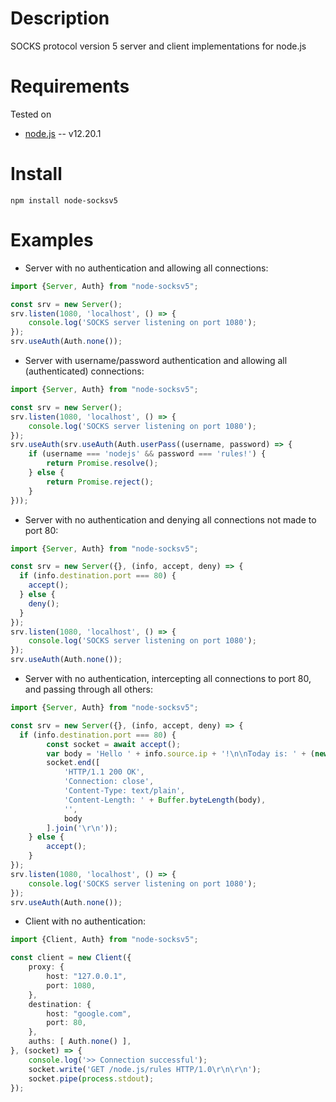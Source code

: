 Description
===========

SOCKS protocol version 5 server and client implementations for node.js


Requirements
============
Tested on 
* [node.js](http://nodejs.org/) -- v12.20.1


Install
=======

    npm install node-socksv5


Examples
========

* Server with no authentication and allowing all connections:

```typescript
import {Server, Auth} from "node-socksv5";

const srv = new Server();
srv.listen(1080, 'localhost', () => {
	console.log('SOCKS server listening on port 1080');
});
srv.useAuth(Auth.none());
```

* Server with username/password authentication and allowing all (authenticated) connections:

```typescript
import {Server, Auth} from "node-socksv5";

const srv = new Server();
srv.listen(1080, 'localhost', () => {
	console.log('SOCKS server listening on port 1080');
});
srv.useAuth(srv.useAuth(Auth.userPass((username, password) => {
	if (username === 'nodejs' && password === 'rules!') {
		return Promise.resolve();
	} else {
		return Promise.reject();
	}
}));
```

* Server with no authentication and denying all connections not made to port 80:

```typescript
import {Server, Auth} from "node-socksv5";

const srv = new Server({}, (info, accept, deny) => {
  if (info.destination.port === 80) {
    accept();
  } else {
    deny();
  }
});
srv.listen(1080, 'localhost', () => {
	console.log('SOCKS server listening on port 1080');
});
srv.useAuth(Auth.none());
```

* Server with no authentication, intercepting all connections to port 80, and passing through all others:

```typescript
import {Server, Auth} from "node-socksv5";

const srv = new Server({}, (info, accept, deny) => {
  if (info.destination.port === 80) {
		const socket = await accept();
		var body = 'Hello ' + info.source.ip + '!\n\nToday is: ' + (new Date());
		socket.end([
			'HTTP/1.1 200 OK',
			'Connection: close',
			'Content-Type: text/plain',
			'Content-Length: ' + Buffer.byteLength(body),
			'',
			body
		].join('\r\n'));
	} else {
		accept();
	}
});
srv.listen(1080, 'localhost', () => {
	console.log('SOCKS server listening on port 1080');
});
srv.useAuth(Auth.none());
```

* Client with no authentication:

```typescript
import {Client, Auth} from "node-socksv5";

const client = new Client({
	proxy: {
		host: "127.0.0.1",
		port: 1080,
	},
	destination: {
		host: "google.com",
		port: 80,
	},
	auths: [ Auth.none() ],
}, (socket) => {
	console.log('>> Connection successful');
	socket.write('GET /node.js/rules HTTP/1.0\r\n\r\n');
	socket.pipe(process.stdout);
});
```
